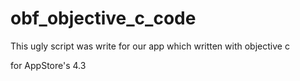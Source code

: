 # obf_objective_c_code

This ugly script was write for our app which written with objective c

for AppStore's  4.3
